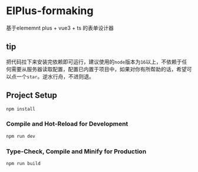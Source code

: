 # ElPlus-formaking

基于elememnt plus + vue3 + ts 的表单设计器

## tip
把代码拉下来安装完依赖即可运行，建议使用的`node`版本为`16`以上，不依赖于任何需要从服务器读取配置，配置已内置于项目中，如果对你有所帮助的话，希望可以点一个`star`。逆水行舟，不进则退。

## Project Setup

```sh
npm install
```

### Compile and Hot-Reload for Development

```sh
npm run dev
```

### Type-Check, Compile and Minify for Production

```sh
npm run build
```
